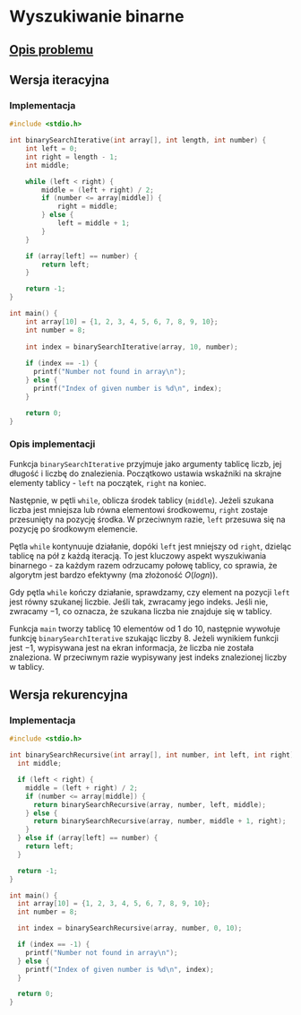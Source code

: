# Wyszukiwanie binarne

## [Opis problemu](../../../../algorithms/searching/binary-search.md)


## Wersja iteracyjna

### Implementacja

```c linenums="1"
#include <stdio.h>

int binarySearchIterative(int array[], int length, int number) {
    int left = 0;
    int right = length - 1;
    int middle;

    while (left < right) {
        middle = (left + right) / 2;
        if (number <= array[middle]) {
            right = middle;
        } else {
            left = middle + 1;
        }
    }

    if (array[left] == number) {
        return left;
    }

    return -1;
}

int main() {
    int array[10] = {1, 2, 3, 4, 5, 6, 7, 8, 9, 10};
    int number = 8;
    
    int index = binarySearchIterative(array, 10, number);
    
    if (index == -1) {
      printf("Number not found in array\n");
    } else {
      printf("Index of given number is %d\n", index);
    }

    return 0;
}
```


### Opis implementacji

Funkcja `binarySearchIterative` przyjmuje jako argumenty tablicę liczb, jej długość i liczbę do znalezienia. Początkowo ustawia wskaźniki na skrajne elementy tablicy - `left` na początek, `right` na koniec.

Następnie, w pętli `while`, oblicza środek tablicy (`middle`). Jeżeli szukana liczba jest mniejsza lub równa elementowi środkowemu, `right` zostaje przesunięty na pozycję środka. W przeciwnym razie, `left` przesuwa się na pozycję po środkowym elemencie.

Pętla `while` kontynuuje działanie, dopóki `left` jest mniejszy od `right`, dzieląc tablicę na pół z każdą iteracją. To jest kluczowy aspekt wyszukiwania binarnego - za każdym razem odrzucamy połowę tablicy, co sprawia, że algorytm jest bardzo efektywny (ma złożoność $O(log n)$).

Gdy pętla `while` kończy działanie, sprawdzamy, czy element na pozycji `left` jest równy szukanej liczbie. Jeśli tak, zwracamy jego indeks. Jeśli nie, zwracamy $-1$, co oznacza, że szukana liczba nie znajduje się w tablicy.

Funkcja `main` tworzy tablicę $10$ elementów od $1$ do $10$, następnie wywołuje funkcję `binarySearchIterative` szukając liczby $8$. Jeżeli wynikiem funkcji jest $-1$, wypisywana jest na ekran informacja, że liczba nie została znaleziona. W przeciwnym razie wypisywany jest indeks znalezionej liczby w tablicy.

## Wersja rekurencyjna

### Implementacja

```c linenums="1"
#include <stdio.h>

int binarySearchRecursive(int array[], int number, int left, int right) {
  int middle;

  if (left < right) {
    middle = (left + right) / 2;
    if (number <= array[middle]) {
      return binarySearchRecursive(array, number, left, middle);
    } else {
      return binarySearchRecursive(array, number, middle + 1, right);
    }
  } else if (array[left] == number) {
    return left;
  }

  return -1;
}

int main() {
  int array[10] = {1, 2, 3, 4, 5, 6, 7, 8, 9, 10};
  int number = 8;

  int index = binarySearchRecursive(array, number, 0, 10);

  if (index == -1) {
    printf("Number not found in array\n");
  } else {
    printf("Index of given number is %d\n", index);
  }

  return 0;
}
```

